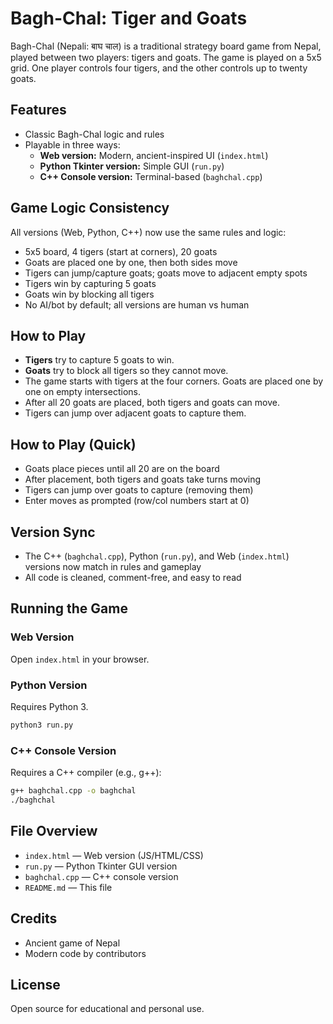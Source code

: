 # Bagh-Chal: Tiger and Goats

Bagh-Chal (Nepali: बाघ चाल) is a traditional strategy board game from Nepal, played between two players: tigers and goats. The game is played on a 5x5 grid. One player controls four tigers, and the other controls up to twenty goats.

## Features
- Classic Bagh-Chal logic and rules
- Playable in three ways:
  - **Web version:** Modern, ancient-inspired UI (`index.html`)
  - **Python Tkinter version:** Simple GUI (`run.py`)
  - **C++ Console version:** Terminal-based (`baghchal.cpp`)

## Game Logic Consistency
All versions (Web, Python, C++) now use the same rules and logic:
- 5x5 board, 4 tigers (start at corners), 20 goats
- Goats are placed one by one, then both sides move
- Tigers can jump/capture goats; goats move to adjacent empty spots
- Tigers win by capturing 5 goats
- Goats win by blocking all tigers
- No AI/bot by default; all versions are human vs human

## How to Play
- **Tigers** try to capture 5 goats to win.
- **Goats** try to block all tigers so they cannot move.
- The game starts with tigers at the four corners. Goats are placed one by one on empty intersections.
- After all 20 goats are placed, both tigers and goats can move.
- Tigers can jump over adjacent goats to capture them.

## How to Play (Quick)
- Goats place pieces until all 20 are on the board
- After placement, both tigers and goats take turns moving
- Tigers can jump over goats to capture (removing them)
- Enter moves as prompted (row/col numbers start at 0)

## Version Sync
- The C++ (`baghchal.cpp`), Python (`run.py`), and Web (`index.html`) versions now match in rules and gameplay
- All code is cleaned, comment-free, and easy to read

## Running the Game

### Web Version
Open `index.html` in your browser.

### Python Version
Requires Python 3.
```sh
python3 run.py
```

### C++ Console Version
Requires a C++ compiler (e.g., g++):
```sh
g++ baghchal.cpp -o baghchal
./baghchal
```

## File Overview
- `index.html` — Web version (JS/HTML/CSS)
- `run.py` — Python Tkinter GUI version
- `baghchal.cpp` — C++ console version
- `README.md` — This file

## Credits
- Ancient game of Nepal
- Modern code by contributors

## License
Open source for educational and personal use.